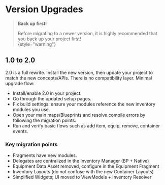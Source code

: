 # Version Upgrades
<primary-label ref="inventory"/>

> **Back up first!**
>
>Before migrating to a newer version, it is highly recommended that you back up your project first!  
{style="warning"}

## 1.0 to 2.0
2.0 is a full rewrite. Install the new version, then update your project to match the new concepts/APIs. There is no 
compatibility layer. Minimal upgrade flow:
- Install/enable 2.0 in your project.
- Go through the updated setup pages.
- Fix build settings: ensure your modules reference the new inventory modules you use.
- Open your main maps/Blueprints and resolve compile errors by following the migration points.
- Run and verify basic flows such as add item, equip, remove, container events.

### Key migration points
- Fragments have new modules.
- Delegates are centralized in the Inventory Manager (BP + Native)
- Equipment Data Asset removed, configure in the Equipment Fragment
- Inventory Layouts (do not confuse with the new Container Layouts)
- Simplified Widgets; UI moved to ViewModels + Inventory Resolver
